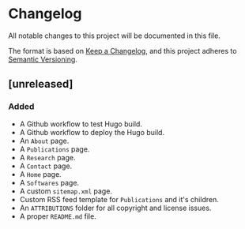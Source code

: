 # Changelog

All notable changes to this project will be documented in this file.

The format is based on [Keep a Changelog](https://keepachangelog.com/en/1.1.0/),
and this project adheres to [Semantic Versioning](https://semver.org/spec/v2.0.0.html).

## [unreleased]

### Added

- A Github workflow to test Hugo build.
- A Github workflow to deploy the Hugo build.
- An `About` page.
- A `Publications` page.
- A `Research` page.
- A `Contact` page.
- A `Home` page.
- A `Softwares` page.
- A custom `sitemap.xml` page.
- Custom RSS feed template for `Publications` and it's children.
- An `ATTRIBUTIONS` folder for all copyright and license issues.
- A proper `README.md` file.
